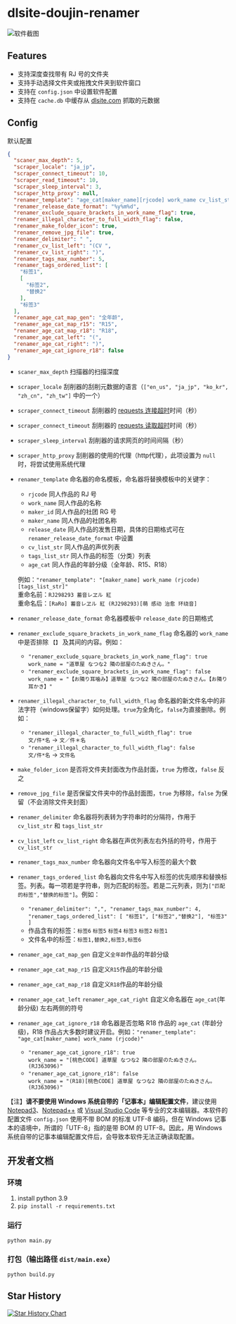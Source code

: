 # dlsite-doujin-renamer
![软件截图](screenshot.png)

## Features
- 支持深度查找带有 RJ 号的文件夹
- 支持手动选择文件夹或拖拽文件夹到软件窗口
- 支持在 `config.json` 中设置软件配置
- 支持在 `cache.db` 中缓存从 [dlsite.com](https://www.dlsite.com/maniax/) 抓取的元数据

## Config
默认配置
```json
{
  "scaner_max_depth": 5,
  "scraper_locale": "ja_jp",
  "scraper_connect_timeout": 10,
  "scraper_read_timeout": 10,
  "scraper_sleep_interval": 3,
  "scraper_http_proxy": null,
  "renamer_template": "age_cat[maker_name][rjcode] work_name cv_list_str",
  "renamer_release_date_format": "%y%m%d",
  "renamer_exclude_square_brackets_in_work_name_flag": true,
  "renamer_illegal_character_to_full_width_flag": false,
  "renamer_make_folder_icon": true,
  "renamer_remove_jpg_file": true,
  "renamer_delimiter": " ",
  "renamer_cv_list_left": "(CV ",
  "renamer_cv_list_right": ")",
  "renamer_tags_max_number": 5,
  "renamer_tags_ordered_list": [
    "标签1",
    [
      "标签2",
      "替换2"
    ],
    "标签3"
  ],
  "renamer_age_cat_map_gen": "全年龄",
  "renamer_age_cat_map_r15": "R15",
  "renamer_age_cat_map_r18": "R18",
  "renamer_age_cat_left": "(",
  "renamer_age_cat_right": ")",
  "renamer_age_cat_ignore_r18": false
}
```
- `scaner_max_depth` 扫描器的扫描深度
- `scraper_locale` 刮削器的刮削元数据的语言（`["en_us", "ja_jp", "ko_kr", "zh_cn", "zh_tw"]` 中的一个）
- `scraper_connect_timeout` 刮削器的 [requests 连接超时](https://docs.python-requests.org/zh_CN/latest/user/advanced.html#timeout)时间（秒）
- `scraper_connect_timeout` 刮削器的 [requests 读取超时](https://docs.python-requests.org/zh_CN/latest/user/advanced.html#timeout)时间（秒）
- `scraper_sleep_interval` 刮削器的请求网页的时间间隔（秒）
- `scraper_http_proxy` 刮削器的使用的代理（http代理），此项设置为 `null` 时，将尝试使用系统代理
- `renamer_template` 命名器的命名模板，命名器将替换模板中的关键字：
  - `rjcode` 同人作品的 RJ 号
  - `work_name` 同人作品的名称
  - `maker_id` 同人作品的社团 RG 号
  - `maker_name` 同人作品的社团名称
  - `release_date` 同人作品的发售日期，具体的日期格式可在 `renamer_release_date_format` 中设置
  - `cv_list_str` 同人作品的声优列表
  - `tags_list_str` 同人作品的标签（分类）列表
  - `age_cat` 同人作品的年龄分级（全年龄、R15、R18）

  例如：`"renamer_template": "[maker_name] work_name (rjcode)[tags_list_str]"`<br/>
  重命名前：`RJ298293 蓄音レヱル 紅`<br/>
  重命名后：`[RaRo] 蓄音レヱル 紅 (RJ298293)[萌 感动 治愈 环绕音]`
- `renamer_release_date_format` 命名器模板中 `release_date` 的日期格式
- `renamer_exclude_square_brackets_in_work_name_flag` 命名器的 `work_name` 中是否排除 `【】` 及其间的内容。例如：
  - `"renamer_exclude_square_brackets_in_work_name_flag": true`<br/>
    `work_name = "道草屋 なつな2 隣の部屋のたぬきさん。"`
  - `"renamer_exclude_square_brackets_in_work_name_flag": false`<br/>
    `work_name = "【お隣り耳噛み】道草屋 なつな2 隣の部屋のたぬきさん。【お隣り耳かき】"`
- `renamer_illegal_character_to_full_width_flag` 命名器的新文件名中的非法字符（windows保留字）如何处理。`true`为全角化，`false`为直接删除。例如：
  - `"renamer_illegal_character_to_full_width_flag": true`<br/>
    `文/件*名` → `文／件＊名`
  - `"renamer_illegal_character_to_full_width_flag": false`<br/>
    `文/件*名` → `文件名`
- `make_folder_icon` 是否将文件夹封面改为作品封面，`true` 为修改，`false` 反之
- `remove_jpg_file` 是否保留文件夹中的作品封面图，`true` 为移除，`false` 为保留（不会消除文件夹封面）
- `renamer_delimiter` 命名器将列表转为字符串时的分隔符，作用于 `cv_list_str` 和 `tags_list_str`
- `cv_list_left` `cv_list_right` 命名器在声优列表左右外括的符号，作用于 `cv_list_str`
- `renamer_tags_max_number` 命名器向文件名中写入标签的最大个数
- `renamer_tags_ordered_list` 命名器向文件名中写入标签的优先顺序和替换标签。列表。每一项若是字符串，则为匹配的标签。若是二元列表，则为`["匹配的标签","替换的标签"]`。例如：
  - `
    "renamer_delimiter": ",",
    "renamer_tags_max_number": 4,
    "renamer_tags_ordered_list": [
        "标签1",
        ["标签2","替换2"],
        "标签3"
    ]
    `
  - 作品含有的标签：`标签6` `标签5` `标签4` `标签3` `标签2` `标签1`
  - 文件名中的标签：`标签1,替换2,标签3,标签6`
- `renamer_age_cat_map_gen` 自定义`全年龄`作品的年龄分级
- `renamer_age_cat_map_r15` 自定义`R15`作品的年龄分级
- `renamer_age_cat_map_r18` 自定义`R18`作品的年龄分级
- `renamer_age_cat_left` `renamer_age_cat_right` 自定义命名器在 `age_cat`(年龄分级) 左右两侧的符号
- ``renamer_age_cat_ignore_r18`` 命名器是否忽略 R18 作品的 `age_cat` (年龄分级)，R18 作品占大多数时建议开启。例如：`"renamer_template": "age_cat[maker_name] work_name (rjcode)"`
  - `"renamer_age_cat_ignore_r18": true`<br/>
      `work_name = "[桃色CODE] 道草屋 なつな2 隣の部屋のたぬきさん。 (RJ363096)"`
  - `"renamer_age_cat_ignore_r18": false`<br/>
      `work_name = "(R18)[桃色CODE] 道草屋 なつな2 隣の部屋のたぬきさん。 (RJ363096)"`


【注】**请不要使用 Windows 系统自带的「记事本」编辑配置文件**，建议使用 [Notepad3](https://www.rizonesoft.com/downloads/notepad3/)、[Notepad++](https://notepad-plus-plus.org/) 或 [Visual Studio Code](https://code.visualstudio.com/) 等专业的文本编辑器。本软件的配置文件 `config.json` 使用不带 BOM 的标准 UTF-8 编码，但在 Windows 记事本的语境中，所谓的「UTF-8」指的是带 BOM 的 UTF-8。因此，用 Windows 系统自带的记事本编辑配置文件后，会导致本软件无法正确读取配置。

## 开发者文档
### 环境
1. install python 3.9
2. `pip install -r requirements.txt`
### 运行
`python main.py`
### 打包（输出路径 `dist/main.exe`）
`python build.py`

## Star History
[![Star History Chart](https://api.star-history.com/svg?repos=yodhcn/dlsite-doujin-renamer&type=Date)](https://www.star-history.com/#yodhcn/dlsite-doujin-renamer&Date)
